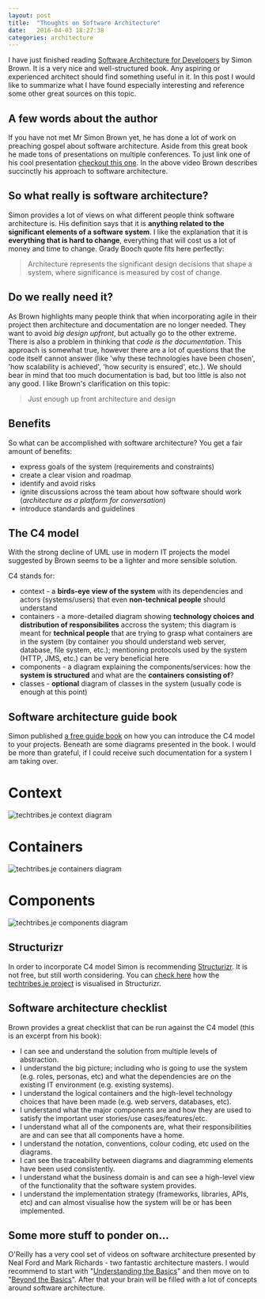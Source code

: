 ```yaml
---
layout: post
title:  "Thoughts on Software Architecture"
date:   2016-04-03 18:27:38
categories: architecture
---
```

I have just finished reading [Software Architecture for Developers](https://leanpub.com/software-architecture-for-developers) by Simon Brown. It is a very nice and well-structured book. Any aspiring or
experienced architect should find something useful in it. In this post I
would like to summarize what I have found especially interesting and reference
some other great sources on this topic.

A few words about the author
----------------------------
If you have not met Mr Simon Brown yet, he has done a lot of work on preaching
gospel about software architecture. Aside from this great book he made tons
of presentations on multiple conferences. To just link one of his cool
presentation [checkout this one](https://www.youtube.com/watch?v=oDpdaXt0HQI).
In the above video Brown describes succinctly his approach to software
architecture.

So what really is software architecture?
----------------------------------------
Simon provides a lot of views on what different people think software architecture
is. His definition says that it is **anything related to the
significant elements of a software system**. I like the explanation that it is
**everything that is hard to change**, everything that will cost us a lot of money
and time to change. Grady Booch quote fits here perfectly:

> Architecture represents the significant design decisions that shape a system,
> where significance is measured by cost of change.

Do we really need it?
---------------------
As Brown highlights many people think that when incorporating agile in their
project then architecture and documentation are no longer needed. They want to avoid
*big design upfront*, but actually go to the other extreme. There is also
a problem in thinking that *code is the documentation*. This approach is
somewhat true, however there are a lot of questions that the code itself cannot
answer (like 'why these technologies have been chosen', 'how scalability
is achieved', 'how security is ensured', etc.). We should bear in mind that
too much documentation is bad, but too little is also not any good. I like
Brown's clarification on this topic:

> Just enough up front architecture and design

Benefits
--------
So what can be accomplished with software architecture? You get a fair amount
of benefits:

* express goals of the system (requirements and constraints)
* create a clear vision and roadmap
* identify and avoid risks
* ignite discussions across the team about how software should work (*architecture
  as a platform for conversation*)
* introduce standards and guidelines

The C4 model
------------
With the strong decline of UML use in modern IT projects the model suggested by
Brown seems to be a lighter and more sensible solution.

C4 stands for:

* context - a **birds-eye view of the system** with its dependencies and actors
  (systems/users) that even **non-technical people** should understand
* containers - a more-detailed diagram showing **technology choices and distribution
  of responsibilites** accross the system; this diagram is meant for **technical
  people** that are trying to grasp what containers are in the system (by container
  you should understand web server, database, file system, etc.); mentioning
  protocols used by the system (HTTP, JMS, etc.) can be very beneficial here
* components - a diagram explaining the components/services: how the **system is
  structured** and what are the **containers consisting of**?
* classes - **optional** diagram of classes in the system (usually code is enough
  at this point)

Software architecture guide book
--------------------------------
Simon published [a free guide book](https://leanpub.com/techtribesje) on how
you can introduce the C4 model to your projects. Beneath are some diagrams
presented in the book. I would be more than grateful, if I could receive
such documentation for a system I am taking over.

Context
=======
![techtribes.je context diagram](/images/thoughts-on-software-architecture/context.png)

Containers
==========
![techtribes.je containers diagram](/images/thoughts-on-software-architecture/containers.png)

Components
==========
![techtribes.je components diagram](/images/thoughts-on-software-architecture/components.png)

Structurizr
-----------
In order to incorporate C4 model Simon is recommending [Structurizr](https://www.structurizr.com).
It is not free, but still worth considering. You can [check here](https://www.structurizr.com/public/21#Context)
how the [techtribes.je project](http://techtribes.je) is visualised in Structurizr.

Software architecture checklist
-------------------------------
Brown provides a great checklist that can be run against the C4 model (this is
an excerpt from his book):

* I can see and understand the solution from multiple levels of abstraction.
* I understand the big picture; including who is going to use the system (e.g. roles, personas, etc) and what the dependencies are on the existing IT environment (e.g. existing systems).
* I understand the logical containers and the high-level technology choices that have been made (e.g. web servers, databases, etc).
* I understand what the major components are and how they are used to satisfy the important user stories/use cases/features/etc.
* I understand what all of the components are, what their responsibilities are and can see that all components have a home.
* I understand the notation, conventions, colour coding, etc used on the diagrams.
* I can see the traceability between diagrams and diagramming elements have been used consistently.
* I understand what the business domain is and can see a high-level view of the functionality that the software system provides.
* I understand the implementation strategy (frameworks, libraries, APIs, etc) and can almost visualise how the system will be or has been implemented.

Some more stuff to ponder on...
-------------------------------
O'Reilly has a very cool set of videos on software architecture presented by
Neal Ford and Mark Richards - two fantastic architecture masters. I would
recommend to start with "[Understanding the Basics](http://shop.oreilly.com/product/110000195.do)"
and then move on to "[Beyond the Basics](http://shop.oreilly.com/product/110000197.do)".
After that your brain will be filled with a lot of concepts around software
architecture.
